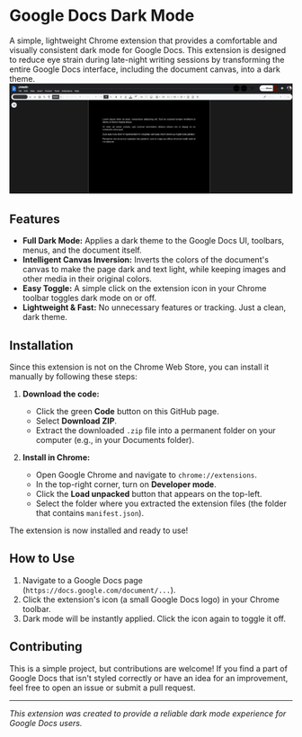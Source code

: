 # Google Docs Dark Mode

A simple, lightweight Chrome extension that provides a comfortable and visually consistent dark mode for Google Docs. This extension is designed to reduce eye strain during late-night writing sessions by transforming the entire Google Docs interface, including the document canvas, into a dark theme.
![img1](\public\Screenshot.png)
## Features

- **Full Dark Mode:** Applies a dark theme to the Google Docs UI, toolbars, menus, and the document itself.
- **Intelligent Canvas Inversion:** Inverts the colors of the document's canvas to make the page dark and text light, while keeping images and other media in their original colors.
- **Easy Toggle:** A simple click on the extension icon in your Chrome toolbar toggles dark mode on or off.
- **Lightweight & Fast:** No unnecessary features or tracking. Just a clean, dark theme.

## Installation

Since this extension is not on the Chrome Web Store, you can install it manually by following these steps:

1.  **Download the code:**
    *   Click the green **Code** button on this GitHub page.
    *   Select **Download ZIP**.
    *   Extract the downloaded `.zip` file into a permanent folder on your computer (e.g., in your Documents folder).

2.  **Install in Chrome:**
    *   Open Google Chrome and navigate to `chrome://extensions`.
    *   In the top-right corner, turn on **Developer mode**.
    *   Click the **Load unpacked** button that appears on the top-left.
    *   Select the folder where you extracted the extension files (the folder that contains `manifest.json`).

The extension is now installed and ready to use!

## How to Use

1.  Navigate to a Google Docs page (`https://docs.google.com/document/...`).
2.  Click the extension's icon (a small Google Docs logo) in your Chrome toolbar.
3.  Dark mode will be instantly applied. Click the icon again to toggle it off.

## Contributing

This is a simple project, but contributions are welcome! If you find a part of Google Docs that isn't styled correctly or have an idea for an improvement, feel free to open an issue or submit a pull request.

---

*This extension was created to provide a reliable dark mode experience for Google Docs users.*
